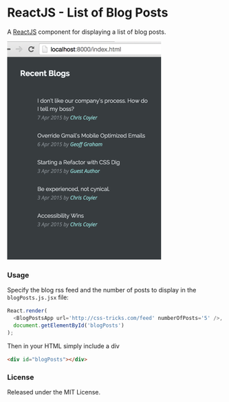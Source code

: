 # ReactJS - List of Blog Posts

A [ReactJS](https://facebook.github.io/react/) component for displaying a list of blog posts.

![](images/blogposts.png)


### Usage

Specify the blog rss feed and the number of posts to display in the `blogPosts.js.jsx` file:

```javascript
React.render(
  <BlogPostsApp url='http://css-tricks.com/feed' numberOfPosts='5' />,
  document.getElementById('blogPosts')
);
```

Then in your HTML simply include a div 

```HTML
<div id="blogPosts"></div>
```

### License
Released under the MIT License.
